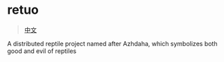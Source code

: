 # retuo
> [中文](./README-cn.md)

A distributed reptile project named after Azhdaha, which symbolizes both good and evil of reptiles
